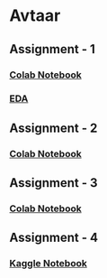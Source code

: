# Avtaar
## Assignment - 1
### [Colab Notebook](https://colab.research.google.com/drive/17vDcoXgBb7h8yZMMerL7S5qK2LIA5UZv#)
### [EDA](https://github.com/Kartik-Khandelwal/Avtaar/tree/main/Assignment%20-%201/EDA)

## Assignment - 2
### [Colab Notebook](https://colab.research.google.com/drive/1ggZtAeIRnKu8NmB0PksZBgVTZQv_sOkx)

## Assignment - 3
### [Colab Notebook](https://colab.research.google.com/drive/15h2er6j5FGXpbiALCGxnhtvJ6x52eQlZ#scrollTo=ZPxjrjGjtpZD)

## Assignment - 4
### [Kaggle Notebook](https://www.kaggle.com/kartik2khandelwal/some-questions-related-to-heart-disease-answered/notebook)
